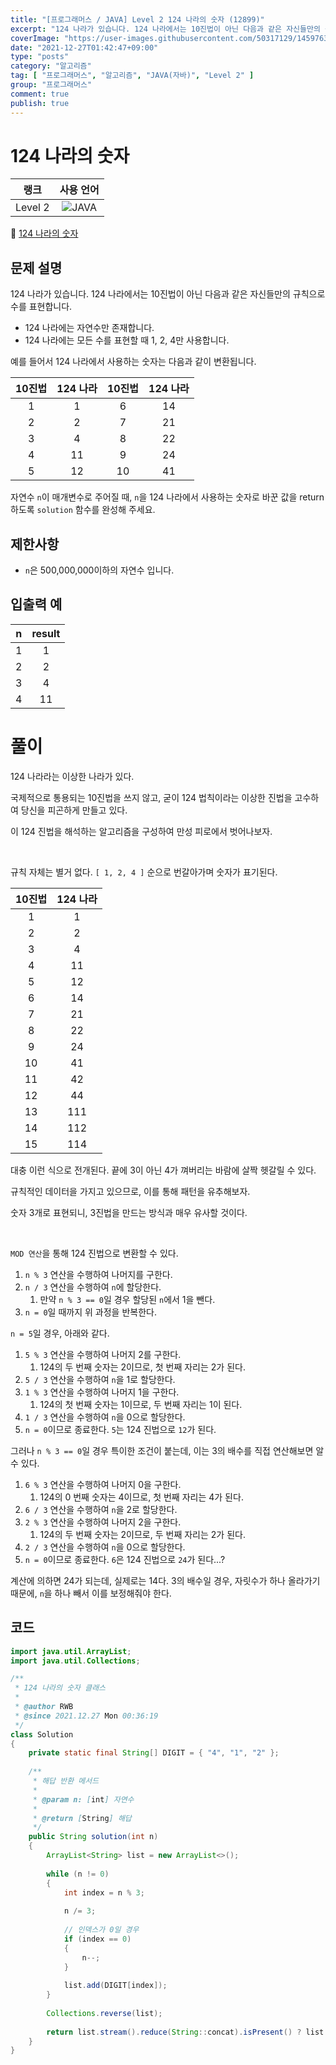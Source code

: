 ```yaml
---
title: "[프로그래머스 / JAVA] Level 2 124 나라의 숫자 (12899)"
excerpt: "124 나라가 있습니다. 124 나라에서는 10진법이 아닌 다음과 같은 자신들만의 규칙으로 수를 표현합니다."
coverImage: "https://user-images.githubusercontent.com/50317129/145976356-6b5d1430-31c0-4c34-829e-6be8f747ab19.png"
date: "2021-12-27T01:42:47+09:00"
type: "posts"
category: "알고리즘"
tag: [ "프로그래머스", "알고리즘", "JAVA(자바)", "Level 2" ]
group: "프로그래머스"
comment: true
publish: true
---
```


# 124 나라의 숫자

|  랭크   |                                                      사용 언어                                                      |
| :-----: | :-----------------------------------------------------------------------------------------------------------------: |
| Level 2 | ![JAVA](https://shields.io/badge/java-JDK%2011-lightgray?logo=java&style=plastic&logoColor=white&labelColor=orange) |

🔗 [124 나라의 숫자](https://programmers.co.kr/learn/courses/30/lessons/12899)





## 문제 설명

124 나라가 있습니다. 124 나라에서는 10진법이 아닌 다음과 같은 자신들만의 규칙으로 수를 표현합니다.

* 124 나라에는 자연수만 존재합니다.
* 124 나라에는 모든 수를 표현할 때 1, 2, 4만 사용합니다.

예를 들어서 124 나라에서 사용하는 숫자는 다음과 같이 변환됩니다.

| 10진법 | 124 나라 | 10진법 | 124 나라 |
| :----: | :------: | :----: | :------: |
|   1    |    1     |   6    |    14    |
|   2    |    2     |   7    |    21    |
|   3    |    4     |   8    |    22    |
|   4    |    11    |   9    |    24    |
|   5    |    12    |   10   |    41    |

자연수 `n`이 매개변수로 주어질 때, `n`을 124 나라에서 사용하는 숫자로 바꾼 값을 return 하도록 `solution` 함수를 완성해 주세요.





## 제한사항

* `n`은 500,000,000이하의 자연수 입니다.





## 입출력 예

|   n   | result |
| :---: | :----: |
|   1   |   1    |
|   2   |   2    |
|   3   |   4    |
|   4   |   11   |










# 풀이

124 나라라는 이상한 나라가 있다.

국제적으로 통용되는 10진법을 쓰지 않고, 굳이 124 법칙이라는 이상한 진법을 고수하여 당신을 피곤하게 만들고 있다.

이 124 진법을 해석하는 알고리즘을 구성하여 만성 피로에서 벗어나보자.

<br />

규칙 자체는 별거 없다. `[ 1, 2, 4 ]` 순으로 번갈아가며 숫자가 표기된다.

| 10진법 | 124 나라 |
| :----: | :------: |
|   1    |    1     |
|   2    |    2     |
|   3    |    4     |
|   4    |    11    |
|   5    |    12    |
|   6    |    14    |
|   7    |    21    |
|   8    |    22    |
|   9    |    24    |
|   10   |    41    |
|   11   |    42    |
|   12   |    44    |
|   13   |   111    |
|   14   |   112    |
|   15   |   114    |

대충 이런 식으로 전개된다. 끝에 3이 아닌 4가 껴버리는 바람에 살짝 헷갈릴 수 있다.

규칙적인 데이터을 가지고 있으므로, 이를 통해 패턴을 유추해보자.

숫자 3개로 표현되니, 3진법을 만드는 방식과 매우 유사할 것이다.

<br />

`MOD 연산`을 통해 124 진법으로 변환할 수 있다.

1. `n % 3` 연산을 수행하여 나머지를 구한다.
2. `n / 3` 연산을 수행하여 `n`에 할당한다.
   1. 만약 `n % 3 == 0`일 경우 할당된 `n`에서 1을 뺀다.
3. `n = 0`일 때까지 위 과정을 반복한다.

`n = 5`일 경우, 아래와 같다.

1. `5 % 3` 연산을 수행하여 나머지 2를 구한다.
   1. 124의 두 번째 숫자는 2이므로, 첫 번째 자리는 2가 된다.
2. `5 / 3` 연산을 수행하여 `n`을 1로 할당한다.
3. `1 % 3` 연산을 수행하여 나머지 1을 구한다.
   1. 124의 첫 번째 숫자는 1이므로, 두 번째 자리는 1이 된다.
4. `1 / 3` 연산을 수행하여 `n`을 0으로 할당한다.
5. `n = 0`이므로 종료한다. `5`는 124 진법으로 `12`가 된다. 

그러나 `n % 3 == 0`일 경우 특이한 조건이 붙는데, 이는 3의 배수를 직접 연산해보면 알 수 있다.

1. `6 % 3` 연산을 수행하여 나머지 0을 구한다.
   1. 124의 0 번째 숫자는 4이므로, 첫 번째 자리는 4가 된다.
2. `6 / 3` 연산을 수행하여 `n`을 2로 할당한다.
3. `2 % 3` 연산을 수행하여 나머지 2을 구한다.
   1. 124의 두 번째 숫자는 2이므로, 두 번째 자리는 2가 된다.
4. `2 / 3` 연산을 수행하여 `n`을 0으로 할당한다.
5. `n = 0`이므로 종료한다. `6`은 124 진법으로 `24`가 된다...?

계산에 의하면 24가 되는데, 실제로는 14다. 3의 배수일 경우, 자릿수가 하나 올라가기 때문에, `n`을 하나 빼서 이를 보정해줘야 한다.





## 코드

``` java
import java.util.ArrayList;
import java.util.Collections;

/**
 * 124 나라의 숫자 클래스
 *
 * @author RWB
 * @since 2021.12.27 Mon 00:36:19
 */
class Solution
{
	private static final String[] DIGIT = { "4", "1", "2" };
	
	/**
	 * 해답 반환 메서드
	 *
	 * @param n: [int] 자연수
	 *
	 * @return [String] 해답
	 */
	public String solution(int n)
	{
		ArrayList<String> list = new ArrayList<>();
		
		while (n != 0)
		{
			int index = n % 3;
			
			n /= 3;
			
			// 인덱스가 0일 경우
			if (index == 0)
			{
				n--;
			}
			
			list.add(DIGIT[index]);
		}
		
		Collections.reverse(list);
		
		return list.stream().reduce(String::concat).isPresent() ? list.stream().reduce(String::concat).get() : "";
	}
}
```